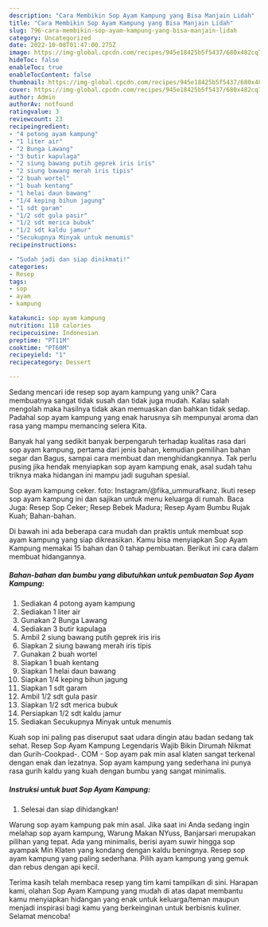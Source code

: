 ```yaml
---
description: "Cara Membikin Sop Ayam Kampung yang Bisa Manjain Lidah"
title: "Cara Membikin Sop Ayam Kampung yang Bisa Manjain Lidah"
slug: 796-cara-membikin-sop-ayam-kampung-yang-bisa-manjain-lidah
category: Uncategorized
date: 2022-10-08T01:47:00.275Z
image: https://img-global.cpcdn.com/recipes/945e18425b5f5437/680x482cq70/sop-ayam-kampung-foto-resep-utama.jpg
hideToc: false
enableToc: true
enableTocContent: false
thumbnail: https://img-global.cpcdn.com/recipes/945e18425b5f5437/680x482cq70/sop-ayam-kampung-foto-resep-utama.jpg
cover: https://img-global.cpcdn.com/recipes/945e18425b5f5437/680x482cq70/sop-ayam-kampung-foto-resep-utama.jpg
author: Admin
authorAv: notfound
ratingvalue: 3
reviewcount: 23
recipeingredient:
- "4 potong ayam kampung"
- "1 liter air"
- "2 Bunga Lawang"
- "3 butir kapulaga"
- "2 siung bawang putih geprek iris iris"
- "2 siung bawang merah iris tipis"
- "2 buah wortel"
- "1 buah kentang"
- "1 helai daun bawang"
- "1/4 keping bihun jagung"
- "1 sdt garam"
- "1/2 sdt gula pasir"
- "1/2 sdt merica bubuk"
- "1/2 sdt kaldu jamur"
- "Secukupnya Minyak untuk menumis"
recipeinstructions:

- "Sudah jadi dan siap dinikmati!"
categories:
- Resep
tags:
- sop
- ayam
- kampung

katakunci: sop ayam kampung 
nutrition: 118 calories
recipecuisine: Indonesian
preptime: "PT11M"
cooktime: "PT60M"
recipeyield: "1"
recipecategory: Dessert

---
```





Sedang mencari ide resep sop ayam kampung yang unik? Cara membuatnya sangat tidak susah dan tidak juga mudah. Kalau salah mengolah maka hasilnya tidak akan memuaskan dan bahkan tidak sedap. Padahal sop ayam kampung yang enak harusnya sih mempunyai aroma dan rasa yang mampu memancing selera Kita.





Banyak hal yang sedikit banyak berpengaruh terhadap kualitas rasa dari sop ayam kampung, pertama dari jenis bahan, kemudian pemilihan bahan segar dan Bagus, sampai cara membuat dan menghidangkannya. Tak perlu pusing jika hendak menyiapkan sop ayam kampung enak,      asal sudah tahu triknya maka hidangan ini mampu jadi suguhan spesial.














Sop ayam kampung ceker. foto: Instagram/@fika_ummurafkanz. Ikuti resep sop ayam kampung ini dan sajikan untuk menu keluarga di rumah. Baca Juga: Resep Sop Ceker; Resep Bebek Madura; Resep Ayam Bumbu Rujak Kuah; Bahan-bahan.






Di bawah ini ada beberapa cara mudah dan praktis untuk membuat sop ayam kampung yang siap dikreasikan. Kamu bisa menyiapkan Sop Ayam Kampung memakai 15 bahan dan 0 tahap pembuatan. Berikut ini cara dalam membuat hidangannya.

<!--inarticleads1-->

##### Bahan-bahan dan bumbu yang dibutuhkan untuk pembuatan Sop Ayam Kampung:

1. Sediakan 4 potong ayam kampung
1. Sediakan 1 liter air
1. Gunakan 2 Bunga Lawang
1. Sediakan 3 butir kapulaga
1. Ambil 2 siung bawang putih geprek iris iris
1. Siapkan 2 siung bawang merah iris tipis
1. Gunakan 2 buah wortel
1. Siapkan 1 buah kentang
1. Siapkan 1 helai daun bawang
1. Siapkan 1/4 keping bihun jagung
1. Siapkan 1 sdt garam
1. Ambil 1/2 sdt gula pasir
1. Siapkan 1/2 sdt merica bubuk
1. Persiapkan 1/2 sdt kaldu jamur
1. Sediakan Secukupnya Minyak untuk menumis


Kuah sop ini paling pas diseruput saat udara dingin atau badan sedang tak sehat. Resep Sop Ayam Kampung Legendaris Wajib Bikin Dirumah Nikmat dan Gurih-Cookpad-. COM - Sop ayam pak min asal klaten sangat terkenal dengan enak dan lezatnya. Sop ayam kampung yang sederhana ini punya rasa gurih kaldu yang kuah dengan bumbu yang sangat minimalis. 

<!--inarticleads2-->

##### Instruksi untuk buat Sop Ayam Kampung:


1. Selesai dan siap dihidangkan!

Warung sop ayam kampung pak min asal. Jika saat ini Anda sedang ingin melahap sop ayam kampung, Warung Makan NYuss, Banjarsari merupakan pilihan yang tepat. Ada yang minimalis, berisi ayam suwir hingga sop ayampak Min Klaten yang kondang dengan kaldu beningnya. Resep sop ayam kampung yang paling sederhana. Pilih ayam kampung yang gemuk dan rebus dengan api kecil. 

Terima kasih telah membaca resep yang tim kami tampilkan di sini. Harapan kami, olahan Sop Ayam Kampung yang mudah di atas dapat membantu kamu menyiapkan hidangan yang enak untuk keluarga/teman maupun menjadi inspirasi bagi kamu yang berkeinginan untuk berbisnis kuliner. Selamat mencoba!
